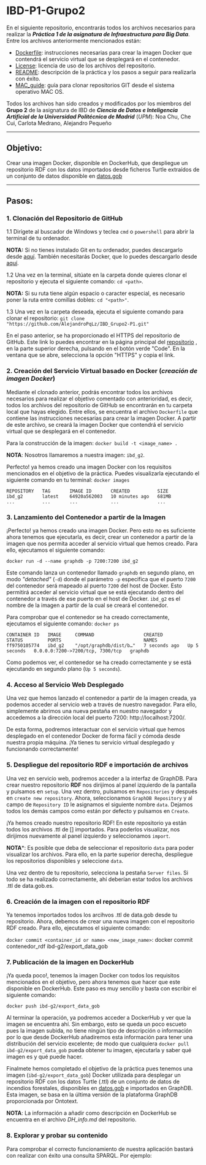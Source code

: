 # IBD-P1-Grupo2

En el siguiente repositorio, encontrarás todos los archivos necesarios para realizar la ***Práctica 1 de la asignatura de Infraestructura para Big Data***. Entre los archivos anteriormente mencionados están:

- [Dockerfile](Dockerfile): instrucciones necesarias para crear la imagen Docker que contendrá el servicio virtual que se desplegará en el contenedor.
- [License](License.md): licencia de uso de los archivos del repositorio.
- [README](README.md): descripción de la práctica y los pasos a seguir para realizarla con éxito.
- [MAC_guide](MAC_guide.ipynb): guía para clonar repositorios GIT desde el sistema operativo MAC OS.

Todos los archivos han sido creados y modificados por los miembros del **Grupo 2** de la asignatura de IBD de ***Ciencia de Datos e Inteligencia Artificial de la Universidad Politécnica de Madrid*** (*UPM*): Noa Chu, Che Cui, Carlota Medrano, Alejandro Pequeño
****

## Objetivo:


Crear una imagen Docker, disponible en DockerHub, que despliegue un repositorio RDF con los datos importados desde ficheros Turtle extraídos de un conjunto de datos disponible en [datos.gob](https://datos.gob.es/es)
****

## Pasos:

### 1. Clonación del Repositorio de GitHub

1.1 Dirígete al buscador de Windows y teclea `cmd` o `powershell` para abrir la terminal de tu ordenador.
    
**NOTA:** Si no tienes instalado Git en tu ordenador, puedes descargarlo desde [aquí](https://git-scm.com/downloads). También necesitarás Docker, que lo puedes descargarlo desde [aquí](https://www.docker.com/products/docker-desktop/).

1.2 Una vez en la terminal, sitúate en la carpeta donde quieres clonar el repositorio y ejecuta el siguiente comando: `cd <path>`.

**NOTA:** Si su ruta tiene algún espacio o caracter especial, es necesario poner la ruta entre comillas dobles: `cd "<path>"`.

1.3 Una vez en la carpeta deseada, ejecuta el siguiente comando para clonar el repositorio:
`git clone "https://github.com/AlejandroPqLz/IBD_Grupo2-P1.git"`

En el paso anterior, se ha proporcionado el HTTPS del repositorio de GitHub. Este link lo puedes encontrar en la página principal del [repositorio](https://github.com/AlejandroPqLz/IBD_Grupo2-P1) , en la parte superior derecha, pulsando en el botón verde "Code". En la ventana que se abre, selecciona la opción "HTTPS" y copia el link. 


### 2. Creación del Servicio Virtual basado en Docker (*creación de imagen Docker*)

Mediante el clonado anterior, podrás encontrar todos los archivos necesarios para realizar el objetivo comentado con anterioridad, es decir, todos los archivos del repositorio de GitHub se encontrarán en tu carpeta local que hayas elegido. Entre ellos, se encuentra el archivo `Dockerfile` que contiene las instrucciones necesarias para crear la imagen Docker. A partir de este archivo, se creará la imagen Docker que contendrá el servicio virtual que se desplegará en el contenedor. 

Para la construcción de la imagen: `docker build -t <image_name> .` 
    
**NOTA**: Nosotros llamaremos a nuestra imagen: `ibd_g2`.

Perfecto! ya hemos creado una imagen Docker con los requisitos mencionados en el objetivo de la práctica. Puedes visualizarla ejecutando el siguiente comando en tu terminal: `docker images`

```
REPOSITORY   TAG       IMAGE ID       CREATED          SIZE
ibd_g2       latest    64920a562003   10 minutes ago   681MB
...          ...       ...            ...              ...
```

### 3. Lanzamiento del Contenedor a partir de la Imagen

¡Perfecto! ya hemos creado una imagen Docker. Pero esto no es suficiente ahora tenemos que ejecutarla, es decir, crear un contenedor a partir de la imagen que nos permita acceder al servicio virtual que hemos creado. Para ello, ejecutamos el siguiente comando:

`docker run -d --name graphdb -p 7200:7200 ibd_g2`

Este comando lanza un contenedor llamado `graphdb` en segundo plano, en modo *"detached"* (`-d`) donde el parámetro `-p` especifica que el puerto `7200` del contenedor será mapeado al puerto `7200` del host de Docker. Esto permitirá acceder al servicio virtual que se está ejecutando dentro del contenedor a través de ese puerto en el host de Docker. `ibd_g2` es el nombre de la imagen a partir de la cual se creará el contenedor.

Para comprobar que el contenedor se ha creado correctamente, ejecutamos el siguiente comando: `docker ps`

```
CONTAINER ID   IMAGE     COMMAND                  CREATED         STATUS         PORTS                              NAMES
ff9750105774   ibd_g2    "/opt/graphdb/dist/b…"   7 seconds ago   Up 5 seconds   0.0.0.0:7200->7200/tcp, 7300/tcp   graphdb
```

Como podemos ver, el contenedor se ha creado correctamente y se está ejecutando en segundo plano (`Up 5 seconds`).



### 4. Acceso al Servicio Web Desplegado

Una vez que hemos lanzado el contenedor a partir de la imagen creada, ya podemos acceder al servicio web a través de nuestro navegador. Para ello, simplemente abrimos una nueva pestaña en nuestro navegador y accedemos a la dirección local del puerto 7200: http://localhost:7200/.

De esta forma, podremos interactuar con el servicio virtual que hemos desplegado en el contenedor Docker de forma fácil y cómoda desde nuestra propia máquina. ¡Ya tienes tu servicio virtual desplegado y funcionando correctamente!


### 5. Despliegue del repositorio RDF e importación de archivos

Una vez en servicio web, podremos acceder a la interfaz de GraphDB. Para crear nuestro repositorio **RDF** nos dirijimos al panel izquierdo de la pantalla y pulsamos en `setup`. Una vez dentro, pulsamos en `Repositories` y después en `create new repository`. Ahora, seleccionamos `GraphDB Repository` y al campo de `Repository ID` le asignamos el siguiente nombre `data`. Dejamos todos los demás campos como están por defecto y pulsamos en `Create`.

¡Ya hemos creado nuestro repositorio RDF! En este repositorio ya están todos los archivos .ttl de [] importados. Para poderlos visualizar, nos dirijimos nuevamente al panel izquierdo y seleccionamos `import`. 

**NOTA***: Es posible que deba de seleccionar el repositorio `data` para poder visualizar los archivos. Para ello, en la parte superior derecha, despliegue los repositorios disponibles y seleccione `data`.

Una vez dentro de tu repositorio, selecciona la pestaña `Server files`. Si todo se ha realizado correctamente, ahí deberían estar todos los archivos .ttl de data.gob.es.


### 6. Creación de la imagen con el repositorio RDF

Ya tenemos importados todos los arcihvos .ttl de data.gob desde tu repositorio. Ahora, debemos de crear una nueva imagen con el repositorio RDF creado. Para ello, ejecutamos el siguiente comando: 

`docker commit <container_id or name> <new_image_name>`: docker commit contenedor_rdf ibd-g2/export_data_gob

### 7. Publicación de la imagen en DockerHub

¡Ya queda poco!, tenemos la imagen Docker con todos los requisitos mencionados en el objetivo, pero ahora tenemos que hacer que este disponible en DockerHub. Este paso es muy sencillo y basta con escribir el siguiente comando: 

`docker push ibd-g2/export_data_gob`

Al terminar la operación, ya podremos acceder a DockerHub y ver que la imagen se encuentra ahí. Sin embargo, esto se queda un poco escueto pues la imagen subida, no tiene ningún tipo de descripción o información por lo que desde DockerHub añadiremos esta información para tener una distribución del servicio excelente; de modo que cualquiera `docker pull ibd-g2/export_data_gob` pueda obtener tu imagen, ejecutarla y saber qué imagen es y qué puede hacer.

Finalmete hemos completado el objetivo de la práctica pues tenemos una imagen (`ibd-g2/export_data_gob`) Docker utilizada para desplegar un repositorio RDF con los datos Turtle (.ttl) de un conjunto de datos de incendios forestales, disponibles en [datos.gob](https://datos.gob.es/es) e importados en GraphDB. Esta imagen, se basa en la última versión de la plataforma GraphDB proporcionada por Ontotext.

**NOTA**: La información a añadir como descripción en DockerHub se encuentra en el archivo *DH_info.md* del repositorio.

### 8. Explorar y probar su contenido

Para comprobar el correcto funcionamiento de nuestra aplicación bastará con realizar con éxito una consulta SPARQL. Por ejemplo:
